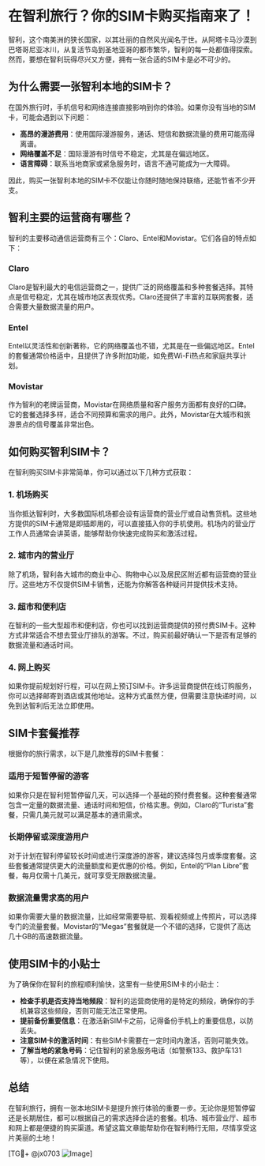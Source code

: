# 在智利旅行？你的SIM卡购买指南来了！

智利，这个南美洲的狭长国家，以其壮丽的自然风光闻名于世。从阿塔卡马沙漠到巴塔哥尼亚冰川，从复活节岛到圣地亚哥的都市繁华，智利的每一处都值得探索。然而，要想在智利玩得尽兴又方便，拥有一张合适的SIM卡是必不可少的。

## 为什么需要一张智利本地的SIM卡？

在国外旅行时，手机信号和网络连接直接影响到你的体验。如果你没有当地的SIM卡，可能会遇到以下问题：

- **高昂的漫游费用**：使用国际漫游服务，通话、短信和数据流量的费用可能高得离谱。
- **网络覆盖不足**：国际漫游有时信号不稳定，尤其是在偏远地区。
- **语言障碍**：联系当地商家或紧急服务时，语言不通可能成为一大障碍。

因此，购买一张智利本地的SIM卡不仅能让你随时随地保持联络，还能节省不少开支。

## 智利主要的运营商有哪些？

智利的主要移动通信运营商有三个：Claro、Entel和Movistar。它们各自的特点如下：

### Claro

Claro是智利最大的电信运营商之一，提供广泛的网络覆盖和多种套餐选择。其特点是信号稳定，尤其在城市地区表现优秀。Claro还提供了丰富的互联网套餐，适合需要大量数据流量的用户。

### Entel

Entel以灵活性和创新著称，它的网络覆盖也不错，尤其是在一些偏远地区。Entel的套餐通常价格适中，且提供了许多附加功能，如免费Wi-Fi热点和家庭共享计划。

### Movistar

作为智利的老牌运营商，Movistar在网络质量和客户服务方面都有良好的口碑。它的套餐选择多样，适合不同预算和需求的用户。此外，Movistar在大城市和旅游景点的信号覆盖非常出色。

## 如何购买智利SIM卡？

在智利购买SIM卡非常简单，你可以通过以下几种方式获取：

### 1. 机场购买

当你抵达智利时，大多数国际机场都会设有运营商的营业厅或自动售货机。这些地方提供的SIM卡通常是即插即用的，可以直接插入你的手机使用。机场内的营业厅工作人员通常会讲英语，能够帮助你快速完成购买和激活过程。

### 2. 城市内的营业厅

除了机场，智利各大城市的商业中心、购物中心以及居民区附近都有运营商的营业厅。这些地方不仅提供SIM卡销售，还能为你解答各种疑问并提供技术支持。

### 3. 超市和便利店

在智利的一些大型超市和便利店，你也可以找到运营商提供的预付费SIM卡。这种方式非常适合不想去营业厅排队的游客。不过，购买前最好确认一下是否有足够的数据流量和通话时间。

### 4. 网上购买

如果你提前规划好行程，可以在网上预订SIM卡。许多运营商提供在线订购服务，你可以选择邮寄到酒店或其他地址。这种方式虽然方便，但需要注意快递时间，以免到达智利后无法立即使用。

## SIM卡套餐推荐

根据你的旅行需求，以下是几款推荐的SIM卡套餐：

### 适用于短暂停留的游客

如果你只是在智利短暂停留几天，可以选择一个基础的预付费套餐。这种套餐通常包含一定量的数据流量、通话时间和短信，价格实惠。例如，Claro的“Turista”套餐，只需几美元就可以满足基本的通讯需求。

### 长期停留或深度游用户

对于计划在智利停留较长时间或进行深度游的游客，建议选择包月或季度套餐。这些套餐通常提供更大的流量额度和更优惠的价格。例如，Entel的“Plan Libre”套餐，每月仅需十几美元，就可享受无限数据流量。

### 数据流量需求高的用户

如果你需要大量的数据流量，比如经常需要导航、观看视频或上传照片，可以选择专门的流量套餐。Movistar的“Megas”套餐就是一个不错的选择，它提供了高达几十GB的高速数据流量。

## 使用SIM卡的小贴士

为了确保你在智利的旅程顺利愉快，这里有一些使用SIM卡的小贴士：

- **检查手机是否支持当地频段**：智利的运营商使用的是特定的频段，确保你的手机兼容这些频段，否则可能无法正常使用。
- **提前备份重要信息**：在激活新SIM卡之前，记得备份手机上的重要信息，以防丢失。
- **注意SIM卡的激活时间**：有些SIM卡需要在一定时间内激活，否则可能失效。
- **了解当地的紧急号码**：记住智利的紧急服务电话（如警察133、救护车131等），以便在紧急情况下使用。

## 总结

在智利旅行，拥有一张本地SIM卡是提升旅行体验的重要一步。无论你是短暂停留还是长期居住，都可以根据自己的需求选择合适的套餐。机场、城市营业厅、超市和网上都是便捷的购买渠道。希望这篇文章能帮助你在智利畅行无阻，尽情享受这片美丽的土地！

[TG💪+ @jx0703 ![Image](https://github.com/user-attachments/assets/dbca1d08-cadb-493c-b0ec-ad6f7a83f270)]